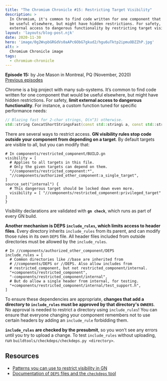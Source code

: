 ```yaml
---
title: "The Chromium Chronicle #15: Restricting Target Visibility"
description: >
  In Chromium, it's common to find code written for one component that would
  be useful elsewhere, but might have hidden restrictions. For safety, limit
  external access to dangerous functionality by restricting target visibility.
layout: 'layouts/blog-post.njk'
date: 2020-11-30
hero: 'image/0g2WvpbGRGdVs0aAPc6ObG7gkud2/hgu6uTktp2ipmuODZZhP.jpg'
alt: >
  Chromium Chronicle image
tags:
  - chromium-chronicle
---
```


**Episode 15:** by Joe Mason in Montreal, PQ (November, 2020)<br>
[Previous episodes](/tags/chromium-chronicle/)

Chrome is a big project with many sub-systems. It’s common to find code
written for one component that would be useful elsewhere, but might have hidden
restrictions. For safety, **limit external access to dangerous functionality**.
For instance, a custom function tuned for specific performance needs:

```cpp
// Blazing fast for 2-char strings, O(n^3) otherwise.
std::string ConcatShortStringsFast(const std::string& a, const std::string& b);
```

There are several ways to restrict access. **GN visibility rules stop code
outside your component from depending on a target**. By default targets are
visible to all, but you can modify that:

```text
# In components/restricted_component/BUILD.gn
visibility = [
  # Applies to all targets in this file.
  # Only the given targets can depend on them.
  "//components/restricted_component:*",
  "//components/authorized_other_component:a_single_target",
]
source_set("internal") {
  # This dangerous target should be locked down even more.
  visibility = [ "//components/restricted_component:privileged_target" ]
}
```

Visibility declarations are validated with **`gn check`**, which runs as part
of every GN build.

**Another mechanism is DEPS `include_rules`, which limits access to header files**.
Every directory inherits `include_rules` from its parent, and can modify those
rules in its own `DEPS` file. All header files included from outside
directories must be allowed by the `include_rules`.

```text
# In //components/authorized_other_component/DEPS
include_rules = [
  # Common directories like //base are inherited from
  # //components/DEPS or //DEPS. Also allow includes from
  # restricted_component, but not restricted_component/internal.
  "+components/restricted_component",
  "-components/restricted_component/internal",
  # But do allow a single header from internal, for testing.
  "+components/restricted_component/internal/test_support.h",
]
```

To ensure these dependencies are appropriate, **changes that add a directory
to `include_rules` must be approved by that directory's `OWNERS`**. No
approval is needed to restrict a directory using `include_rules`! You can
ensure that everyone changing your component remembers not to use certain
headers by adding an `include_rule` forbidding them.

**`include_rules` are checked by the presubmit**, so you won’t see any
errors until you try to upload a change. To test `include_rules` without
uploading, run `buildtools/checkdeps/checkdeps.py <directory>`.

## Resources

* [Patterns you can use to restrict visibility in GN][gn-ref]
* [Documentation of `DEPS` files and the `checkdeps` tool][deps-docs]

[gn-ref]: https://gn.googlesource.com/gn/+/master/docs/reference.md#var_visibility
[deps-docs]: https://chromium.googlesource.com/chromium/src/+/master/buildtools/checkdeps/README.md
